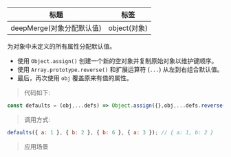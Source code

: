 |  标题   | 标签  |
|  ----  | ----  |
| deepMerge(对象分配默认值) | object(对象) |

为对象中未定义的所有属性分配默认值。

* 使用 `Object.assign()` 创建一个新的空对象并复制原始对象以维护键顺序。
* 使用 `Array.prototype.reverse()` 和扩展运算符 (`...`) 从左到右组合默认值。
* 最后，再次使用 `obj` 覆盖原来有值的属性。

> 代码如下:

```js
const defaults = (obj,...defs) => Object.assign({},obj,...defs.reverse(),obj);
```

> 调用方式:

```js
defaults({ a: 1 }, { b: 2 }, { b: 6 }, { a: 3 }); // { a: 1, b: 2 }
```

> 应用场景